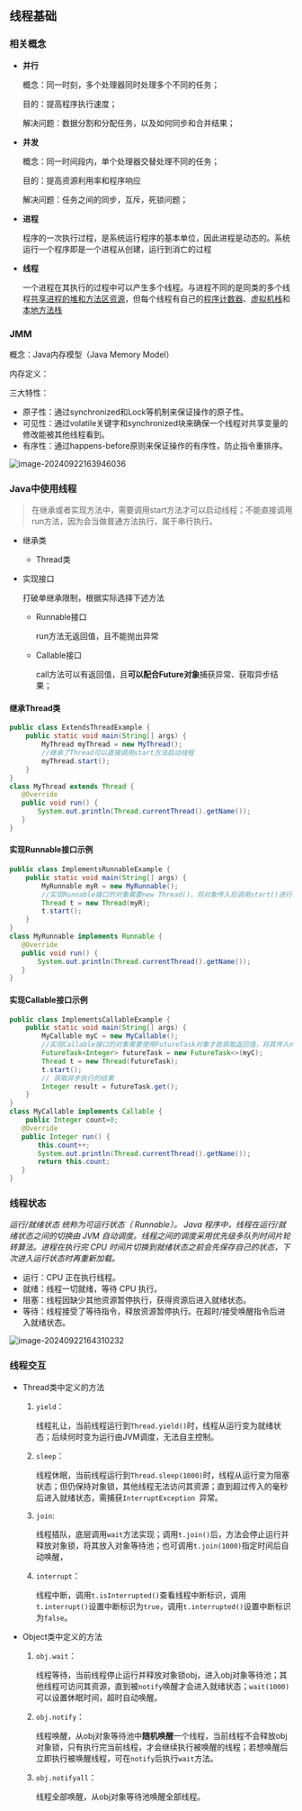 ##  线程基础

### 相关概念

- **并行**

  概念：同一时刻，多个处理器同时处理多个不同的任务；

  目的：提高程序执行速度；

  解决问题：数据分割和分配任务，以及如何同步和合并结果；

- **并发**

  概念：同一时间段内，单个处理器交替处理不同的任务；

  目的：提高资源利用率和程序响应

  解决问题：任务之间的同步，互斥，死锁问题；



- **进程**

  程序的一次执行过程，是系统运行程序的基本单位，因此进程是动态的。系统运行一个程序即是一个进程从创建，运行到消亡的过程

- **线程**

  一个进程在其执行的过程中可以产生多个线程。与进程不同的是同类的多个线程<u>共享进程的堆和方法区资源</u>，但每个线程有自己的<u>程序计数器</u>、<u>虚拟机栈</u>和<u>本地方法栈</u>



###  JMM

概念：Java内存模型（Java Memory Model）

内存定义：

三大特性：

- 原子性：通过synchronized和Lock等机制来保证操作的原子性。
- 可见性：通过volatile关键字和synchronized块来确保一个线程对共享变量的修改能被其他线程看到。
- 有序性：通过happens-before原则来保证操作的有序性，防止指令重排序。

![image-20240922163946036](Typora_image.assets/image-20240922163946036.png)



###  Java中使用线程

> 在继承或者实现方法中，需要调用start方法才可以启动线程；不能直接调用run方法，因为会当做普通方法执行，属于串行执行。

- 继承类

  - Thread类

- 实现接口

  打破单继承限制，根据实际选择下述方法

  - Runnable接口

    run方法无返回值，且不能抛出异常

  - Callable接口

    call方法可以有返回值，且**可以配合Future对象**捕获异常、获取异步结果；



####  继承Thread类

```java
public class ExtendsThreadExample {
    public static void main(String[] args) {
        MyThread myThread = new MyThread();
        //继承了Thread可以直接调用start方法启动线程
        myThread.start();
    }
}
class MyThread extends Thread {
   @Override
   public void run() {
       System.out.println(Thread.currentThread().getName());
   }
}
```



####  实现Runnable接口示例

```java
public class ImplementsRunnableExample {
    public static void main(String[] args) {
        MyRunnable myR = new MyRunnable();
        //实现Runnable接口的对象需要new Thread()，将对象传入后调用start()进行线程启动
        Thread t = new Thread(myR);
        t.start();
    }
}
class MyRunnable implements Runnable {
   @Override
   public void run() {
       System.out.println(Thread.currentThread().getName());
   }
}
```



####  实现Callable接口示例

```java
public class ImplementsCallableExample {
    public static void main(String[] args) {
        MyCallable myC = new MyCallable();
        //实现Callable接口的对象需要使用FutureTask对象才能获取返回值，将其传入new Thread()，将对象传入后调用start()进行线程启动
        FutureTask<Integer> futureTask = new FutureTask<>(myC);
        Thread t = new Thread(futureTask);
        t.start();
        // 获取异步执行的结果
        Integer result = futureTask.get();
    }
}
class MyCallable implements Callable {
    public Integer count=0;
   @Override
   public Integer run() {
       this.count++;
       System.out.println(Thread.currentThread().getName());
       return this.count;
   }
}
```





###  线程状态

*运行/就绪状态 统称为可运行状态（ Runnable）。 Java 程序中，线程在运行/就绪状态之间的切换由 JVM 自动调度。线程之间的调度采用优先级多队列时间片轮转算法。进程在执行完 CPU 时间片切换到就绪状态之前会先保存自己的状态，下次进入运行状态时再重新加载。*

- 运行：CPU 正在执行线程。
- 就绪：线程一切就绪，等待 CPU 执行。
- 阻塞：线程因缺少其他资源暂停执行，获得资源后进入就绪状态。
- 等待：线程接受了等待指令，释放资源暂停执行。在超时/接受唤醒指令后进入就绪状态。

![image-20240922164310232](Typora_image.assets/image-20240922164310232.png)

### 线程交互

- Thread类中定义的方法

  1. `yield`：

     线程礼让，当前线程运行到`Thread.yield()`时，线程从运行变为就绪状态；后续何时变为运行由JVM调度，无法自主控制。

  2. `sleep`：

     线程休眠，当前线程运行到`Thread.sleep(1000)`时，线程从运行变为阻塞状态；但仍保持对象锁，其他线程无法访问其资源；直到超过传入的毫秒后进入就绪状态，需捕获`InterruptException `异常。

  3. `join`:

     线程插队，底层调用`wait`方法实现；调用`t.join()`后，方法会停止运行并释放对象锁，将其放入对象等待池；也可调用`t.join(1000)`指定时间后自动唤醒，

  4. `interrupt`：

     线程中断，调用`t.isInterrupted()`查看线程中断标识，调用`t.interrupt()`设置中断标识为`true`，调用`t.interrupted()`设置中断标识为`false`。



- Object类中定义的方法

  1. `obj.wait`：

     线程等待，当前线程停止运行并释放对象锁obj，进入obj对象等待池；其他线程可访问其资源，直到被`notify`唤醒才会进入就绪状态；`wait(1000)`可以设置休眠时间，超时自动唤醒。

  2. `obj.notify`：

     线程唤醒，从obj对象等待池中**随机唤醒**一个线程，当前线程不会释放obj对象锁，只有执行完当前线程，才会继续执行被唤醒的线程；若想唤醒后立即执行被唤醒线程，可在`notify`后执行`wait`方法。

  3. `obj.notifyall`：

     线程全部唤醒，从obj对象等待池唤醒全部线程。